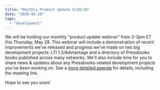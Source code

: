 ```yaml
---
title: "Monthly Product Update 5/28/20"
date: "2020-05-28"
tags: 
  - "development"
---
```


We will be holding our monthly "product update webinar" from 2-3pm ET this Thursday, May 28. This webinar will include a demonstration of recent improvements we’ve released and progress we’ve made on two big development projects: LTI 1.3/Advtantage and a directory of Pressbooks books published across many networks. We'll also include time for you to share news & updates about any Pressbooks-related development projects you’ve been working on. See a [more detailed agenda](https://docs.google.com/document/d/1BcvX0V-iDi6fJO\_W8pHVOL\_lec\_9OTXujAfw6tFpZlQ/edit?usp=sharing) for details, including the meeting link.

Hope to see you soon!
